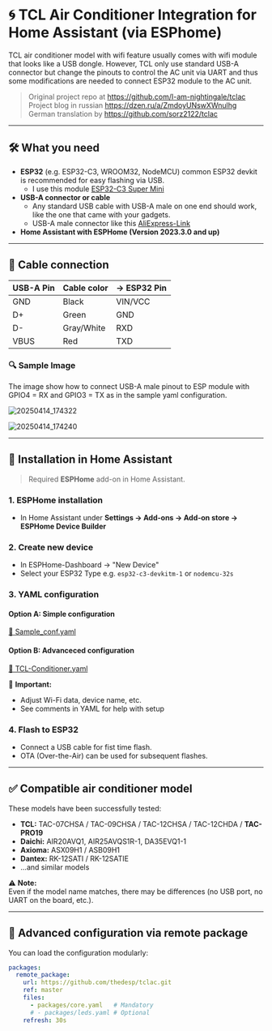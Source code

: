 # 🌀 TCL Air Conditioner Integration for Home Assistant (via ESPhome)

TCL air conditioner model with wifi feature usually comes with wifi module that looks like a USB dongle. However, TCL only use standard USB-A connector but change the pinouts to control the AC unit via UART and thus some modifications are needed to connect ESP32 module to the AC unit.


> Original project repo at https://github.com/I-am-nightingale/tclac  
> Project blog in russian https://dzen.ru/a/ZmdoyUNswXWnulhg  
> German translation by https://github.com/sorz2122/tclac  

---

## 🛠️ What you need

- **ESP32** (e.g. ESP32-C3, WROOM32, NodeMCU) common ESP32 devkit is recommended for easy flashing via USB.
  - I use this module [ESP32-C3 Super Mini](https://www.aliexpress.com/item/1005005967641936.html?spm=a2g0o.order_list.order_list_main.98.794e1802hxxIy0)
- **USB-A connector or cable**
  - Any standard USB cable with USB-A male on one end should work, like the one that came with your gadgets.
  - USB-A male connector like this [AliExpress-Link](https://www.aliexpress.com/item/1005005776162012.html)
- **Home Assistant with ESPHome (Version 2023.3.0 and up)**

---

## 🔌 Cable connection

| USB-A Pin | Cable color| → ESP32 Pin  |
|-----------|------------|--------------|
| GND       | Black      | VIN/VCC      |
| D+        | Green      | GND          |
| D-        | Gray/White | RXD          |
| VBUS      | Red        | TXD          |

### 🔍 Sample Image
The image show how to connect USB-A male pinout to ESP module with GPIO4 = RX and GPIO3 = TX as in the sample yaml configuration.  

![20250414_174322](https://github.com/user-attachments/assets/394254ff-1baf-43da-b217-2c59abbf6fb4)

![20250414_174240](https://github.com/user-attachments/assets/24f44c2e-442d-4d52-99cd-aeaa3d922a30)


---

## 🧠 Installation in Home Assistant

> Required **ESPHome** add-on in Home Assistant.

### 1. ESPHome installation

- In Home Assistant under **Settings → Add-ons → Add-on store → ESPHome Device Builder**

### 2. Create new device

- In ESPHome-Dashboard → "New Device"
- Select your ESP32 Type e.g. `esp32-c3-devkitm-1` or `nodemcu-32s`

### 3. YAML configuration

#### Option A: Simple configuration
[📄 Sample_conf.yaml](https://github.com/thedesp/tclac/blob/master/Sample_conf.yaml)

#### Option B: Advanceced configuration
[📄 TCL-Conditioner.yaml](https://github.com/thedesp/tclac/blob/master/TCL-Conditioner.yaml)

📝 **Important:**  
- Adjust Wi-Fi data, device name, etc.  
- See comments in YAML for help with setup

### 4. Flash to ESP32

- Connect a USB cable for fist time flash.
- OTA (Over-the-Air) can be used for subsequent flashes.

---

## ✅ Compatible air conditioner model

These models have been successfully tested:

- **TCL:** TAC-07CHSA / TAC-09CHSA / TAC-12CHSA / TAC-12CHDA / **TAC-PRO19**
- **Daichi:** AIR20AVQ1, AIR25AVQS1R-1, DA35EVQ1-1
- **Axioma:** ASX09H1 / ASB09H1
- **Dantex:** RK-12SATI / RK-12SATIE  
- ...and similar models

⚠️ **Note:**  
Even if the model name matches, there may be differences (no USB port, no UART on the board, etc.).

---

## 🔧 Advanced configuration via remote package

You can load the configuration modularly:

```yaml
packages:
  remote_package:
    url: https://github.com/thedesp/tclac.git
    ref: master
    files:
      - packages/core.yaml   # Mandatory
      # - packages/leds.yaml # Optional
    refresh: 30s
